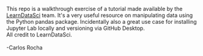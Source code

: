 <p>This repo is a walkthrough exercise of a tutorial made available by the <a href="https://www.learndatasci.com/tutorials/python-pandas-tutorial-complete-introduction-for-beginners/">LearnDataSci</a> team. It's a very useful resource on manipulating data using the Python pandas package. Incidentally also a great use case for installing Jupyter Lab locally and versioning via GitHub Desktop.</br>
All credit to LearnDataSci.
</br>
</br>
-Carlos Rocha</p>



